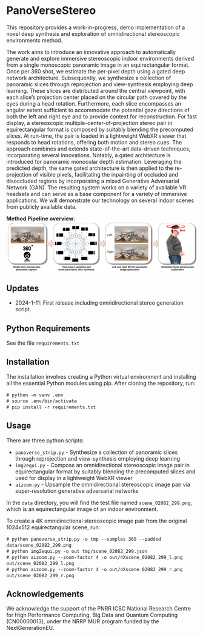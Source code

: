 # PanoVerseStereo
This repository provides a work-in-progress, demo implementation of a novel deep synthesis and exploration of omnidirectional stereoscopic environments method.

The work aims to introduce an innovative approach to automatically generate and explore immersive stereoscopic indoor environments derived from a single monoscopic panoramic image in an equirectangular format. Once per 360 shot, we estimate the per-pixel depth using a gated deep network architecture. Subsequently, we synthesize a collection of panoramic slices through reprojection and view-synthesis employing deep learning. These slices are distributed around the central viewpoint, with each slice’s projection center placed on the circular path covered by the eyes during a head rotation. Furthermore, each slice encompasses an angular extent sufficient to accommodate the potential gaze directions of both the left and right eye and to provide context for reconstruction. For fast display, a stereoscopic multiple-center-of-projection stereo pair in equirectangular format is composed by suitably blending the precomputed slices. At run-time, the pair is loaded in a lightweight WebXR viewer that responds to head rotations, offering both motion and stereo cues. The approach combines and extends state-of-the-art data-driven techniques, incorporating several innovations. Notably, a gated architecture is introduced for panoramic monocular depth estimation. Leveraging the predicted depth, the same gated architecture is then applied to the re-projection of visible pixels, facilitating the inpainting of occluded and disoccluded regions by incorporating a mixed Generative Adversarial Network (GAN). The resulting system works on a variety of available VR headsets and can serve as a base component for a variety of immersive applications. We will demonstrate our technology on several indoor scenes from publicly available data.

**Method Pipeline overview**:
![](assets/visual-overview.jpg)

## Updates
* 2024-1-11: First release including omnidirectional stereo generation script.
  
## Python Requirements
See the file `requirements.txt`
 
## Installation
The installation involves creating a Python virtual environment and installing all the essential Python modules using pip. After cloning the repository, run:

```
# python -m venv .env
# source .env/bin/activate
# pip install -r requirements.txt
```

## Usage
There are three python scripts:
* `panoverse_strip.py` - Synthesize a collection of panoramic slices through reprojection and view-synthesis employing deep learning
* `img2equi.py` - Compose an omnidirectional stereoscopic image pair in equirectangular format by suitably blending the precomputed slices and used for display in a lightweight WebXR viewer
* `aizoom.py` - Upsample the omnidirectional stereoscopic image pair via super-resolution generative adversarial networks

In the `data` directory, you will find the test file named `scene_02082_299.png`, which is an equirectangular image of an indoor environment.

To create a 4K omnidirectional stereoscopic image pair from the original 1024x512 equirectangular scene, run:

```
# python panoverse_strip.py -o tmp --samples 360 --padded data/scene_02082_299.png
# python img2equi.py -o out tmp/scene_02082_299.json
# python aizoom.py --zoom-factor 4 -o out/4Xscene_02082_299_l.png out/scene_02082_299_l.png
# python aizoom.py --zoom-factor 4 -o out/4Xscene_02082_299_r.png out/scene_02082_299_r.png
```

## Acknowledgements
We acknowledge the support of the PNRR ICSC National Research Centre for High Performance Computing, Big Data and Quantum Computing (CN00000013), under the NRRP MUR program funded by the NextGenerationEU.

